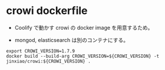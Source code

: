 # crowi dockerfile

- Coolify で動かす crowi の docker image を用意するため。

- mongod, elasticsearch は別のコンテナにする。

```
export CROWI_VERSION=1.7.9
docker build --build-arg CROWI_VERSION=${CROWI_VERSION} -t jinxiao/crowi:${CROWI_VERSION} .
```

